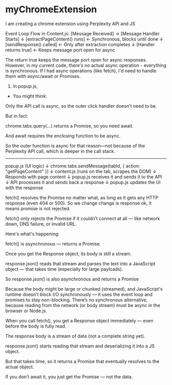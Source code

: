 # myChromeExtension
I am creating a chrome extension using Perplexity API and JS

Event Loop Flow in Content.js:
[Message Received] → [Message Handler Starts]
                       ↓
                [extractPageContent() runs]  ← Synchronous, blocks until done
                       ↓
                [sendResponse() called]      ← Only after extraction completes
                       ↓
                [Handler returns true]       ← Keeps message port open for async

The return true keeps the message port open for async responses. However, in my current code, there's no actual async operation - everything is synchronous.  If I had async operations (like fetch), I'd need to handle them with async/await or Promises.


1. In popup.js,
- You might think:

Only the API call is async, so the outer click handler doesn't need to be.

But in fact:

chrome.tabs.query(...) returns a Promise, so you need await.

And await requires the enclosing function to be async.

So the outer function is async for that reason—not because of the Perplexity API call, which is deeper in the call stack.

---------------------------------------
popup.js (UI logic)
   ↓
chrome.tabs.sendMessage(tabId, { action: "getPageContent" })
   ↓
content.js (runs on the tab, scrapes the DOM)
   ↓
Responds with page content
   ↓
popup.js receives it and sends it to the API
   ↓
API processes it and sends back a response
   ↓
popup.js updates the UI with the response


fetch() resolves the Promise no matter what, as long as it gets any HTTP response (even 404 or 500). So we change change is response ok, it means promise is not rejected.

fetch() only rejects the Promise if it couldn’t connect at all — like network down, DNS failure, or invalid URL.

Here's what's happening:

fetch() is asynchronous — returns a Promise<Response>.

Once you get the Response object, its body is still a stream.

response.json() reads that stream and parses the text into a JavaScript object — that takes time (especially for large payloads).

So response.json() is also asynchronous and returns a Promise<any>

Because the body might be large or chunked (streamed), and JavaScript's runtime doesn't block I/O synchronously — it uses the event loop and promises to stay non-blocking.
There’s no synchronous alternative, because reading from the network (or body stream) must be async in the browser or Node.js.

When you call fetch(), you get a Response object immediately — even before the body is fully read.

The response body is a stream of data (not a complete string yet).

response.json() starts reading that stream and deserializing it into a JS object.

But that takes time, so it returns a Promise that eventually resolves to the actual object.

If you don’t await it, you just get the Promise — not the data.